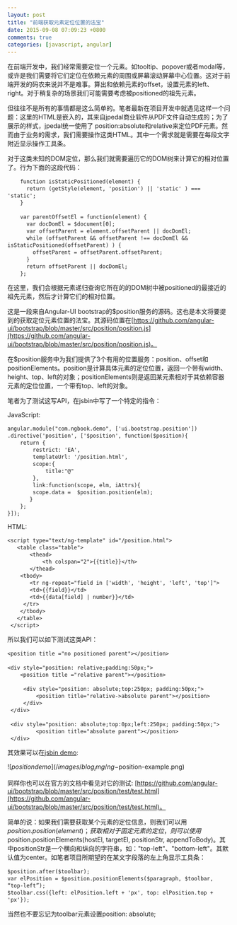 ```yaml
---
layout: post
title: "前端获取元素定位位置的法宝"
date: 2015-09-08 07:09:23 +0800
comments: true
categories: [javascript, angular]
---
```


在前端开发中，我们经常需要定位一个元素。如tooltip、popover或者modal等，或许是我们需要将它们定位在依赖元素的周围或屏幕滚动屏幕中心位置。这对于前端开发的码农来说并不是难事。算出和依赖元素的offset，设置元素的left、right。对于稍复杂的场景我们可能需要考虑被positioned的祖先元素。

但往往不是所有的事情都是这么简单的。笔者最新在项目开发中就遇见这样一个问题：这里的HTML是嵌入的，其来自jpedal商业软件从PDF文件自动生成的；为了展示的样式，jpedal统一使用了 position:absolute和relative来定位PDF元素。然而由于业务的需求，我们需要操作这类HTML。其中一个需求就是需要在每段文字附近显示操作工具条。

对于这类未知的DOM定位，那么我们就需要遍历它的DOM树来计算它的相对位置了。行为下面的这段代码：


	    function isStaticPositioned(element) {
	      return (getStyle(element, 'position') || 'static' ) === 'static';
	    }

	    var parentOffsetEl = function(element) {
	      var docDomEl = $document[0];
	      var offsetParent = element.offsetParent || docDomEl;
	      while (offsetParent && offsetParent !== docDomEl && isStaticPositioned(offsetParent) ) {
	        offsetParent = offsetParent.offsetParent;
	      }
	      return offsetParent || docDomEl;
	    };

在这里，我们会根据元素递归查询它所在的的DOM树中被positioned的最接近的祖先元素，然后才计算它们的相对位置。

这是一段来自Angular-UI bootstrap的$position服务的源码。这也是本文将要提到的获取定位元素位置的法宝。其源码位置在[https://github.com/angular-ui/bootstrap/blob/master/src/position/position.js](https://github.com/angular-ui/bootstrap/blob/master/src/position/position.js)。

在$position服务中为我们提供了3个有用的位置服务：position、offset和positionElements。position是计算具体元素的定位位置，返回一个带有width、height、top、left的对象；positionElements则是返回某元素相对于其依赖容器元素的定位位置，一个带有top、left的对象。

笔者为了测试这写API，在jsbin中写了一个特定的指令：

JavaScript:

	angular.module("com.ngbook.demo", ['ui.bootstrap.position'])
	.directive('position', ['$position', function($position){
		return {
			restrict: 'EA',
			templateUrl: '/position.html',
			scope:{
				title:"@"
			},
			link:function(scope, elm, iAttrs){
	        scope.data =  $position.position(elm);
		   }
		};
	}]);

HTML:

	<script type="text/ng-template" id="/position.html">
	   <table class="table">
		   <thead>
			   <th colspan="2">{{title}}</th>
		   </thead>
        <tbody>
           <tr ng-repeat="field in ['width', 'height', 'left', 'top']">
           <td>{{field}}</td>
           <td>{{data[field] | number}}</td>
         </tr>
        </tbody>
       </table>
	 </script>

所以我们可以如下测试这类API：

	<position title ="no positioned parent"></position>
	 
 	<div style="position: relative;padding:50px;">
	   	<position title ="relative parent"></position>
		 
		 <div style="position: absolute;top:250px; padding:50px;">
			 <position title="relative->absolute parent"></position>
		 </div>
	 </div>
	 
	 <div style="position: absolute;top:0px;left:250px; padding:50px;">
			 <position title="absolute parent"></position>
	 </div>

其效果可以在[jsbin demo](http://jsbin.com/deximu/edit?html,js,output):

![$position demo](/images/blog_img/ng-$position-example.png)

同样你也可以在官方的文档中看见对它的测试: [https://github.com/angular-ui/bootstrap/blob/master/src/position/test/test.html](https://github.com/angular-ui/bootstrap/blob/master/src/position/test/test.html)。

简单的说：如果我们需要获取某个元素的定位信息，则我们可以用 $position.position(element)；获取相对于固定元素的定位，则可以使用$position.positionElements(hostEl, targetEl, positionStr, appendToBody)。其中positionStr是一个横向和纵向的字符串，如："top-left"、"bottom-left"。其默认值为center。如笔者项目所期望的在某文字段落的左上角显示工具条：
    
    $position.after($toolbar);
	var elPosition = $position.positionElements($paragraph, $toolbar, “top-left”);
	$toolbar.css({left: elPosition.left + 'px', top: elPosition.top + 'px'});

当然也不要忘记为toolbar元素设置position: absolute;


